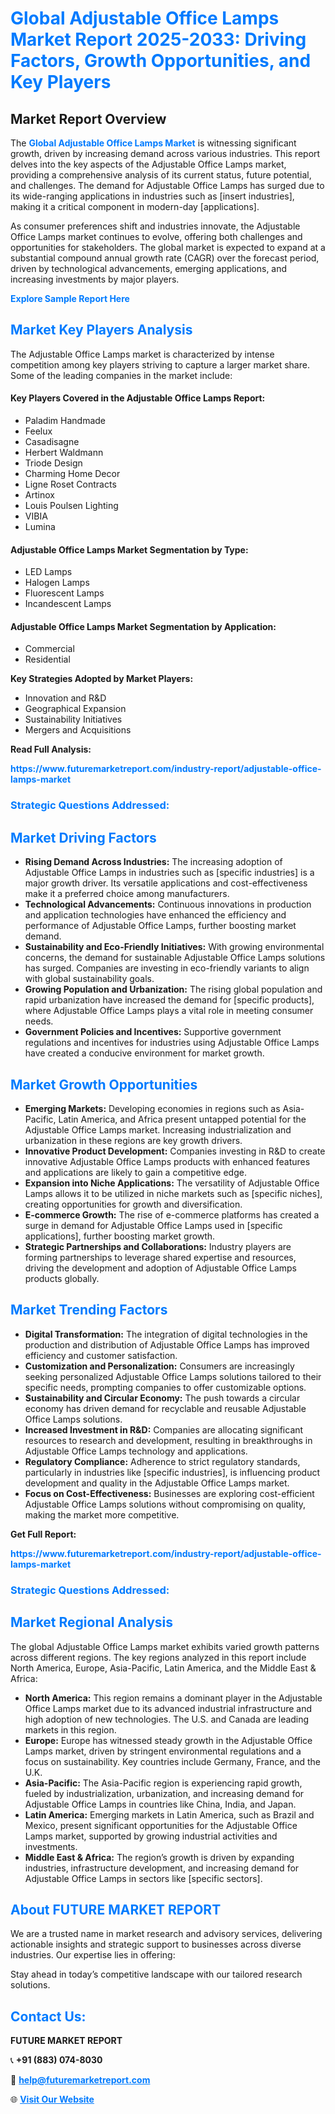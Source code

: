 <h1 style="color: #007BFF;">Global Adjustable Office Lamps Market Report 2025-2033: Driving Factors, Growth Opportunities, and Key Players</h1>

<section id="overview">
<h2>Market Report Overview</h2>
<p>The <a href="https://www.futuremarketreport.com/industry-report/adjustable-office-lamps-market" style="color: #007BFF; text-decoration: none;"><strong>Global Adjustable Office Lamps Market</strong></a> is witnessing significant growth, driven by increasing demand across various industries. This report delves into the key aspects of the Adjustable Office Lamps market, providing a comprehensive analysis of its current status, future potential, and challenges. The demand for Adjustable Office Lamps has surged due to its wide-ranging applications in industries such as [insert industries], making it a critical component in modern-day [applications].</p>
<p>As consumer preferences shift and industries innovate, the Adjustable Office Lamps market continues to evolve, offering both challenges and opportunities for stakeholders. The global market is expected to expand at a substantial compound annual growth rate (CAGR) over the forecast period, driven by technological advancements, emerging applications, and increasing investments by major players.</p>
</section>

<section id="overview">
<p><a href="https://www.futuremarketreport.com/request-sample/reportId=86778" style="color: #007BFF; text-decoration: none;"><strong>Explore Sample Report Here</strong></a></p>
</section>

<section id="key-players">
<h2 style="color: #007BFF;">Market Key Players Analysis</h2>
<p>The Adjustable Office Lamps market is characterized by intense competition among key players striving to capture a larger market share. Some of the leading companies in the market include:</p>
<h4>Key Players Covered in the Adjustable Office Lamps Report:</h4>
<ul><li>Paladim Handmade</li><li>Feelux</li><li>Casadisagne</li><li>Herbert Waldmann</li><li>Triode Design</li><li>Charming Home Decor</li><li>Ligne Roset Contracts</li><li>Artinox</li><li>Louis Poulsen Lighting</li><li>VIBIA</li><li>Lumina</li></ul>
<h4>Adjustable Office Lamps Market Segmentation by Type:</h4>
<ul><li>LED Lamps</li><li>Halogen Lamps</li><li>Fluorescent Lamps</li><li>Incandescent Lamps</li></ul>

<h4>Adjustable Office Lamps Market Segmentation by Application:</h4>
<ul><li>Commercial</li><li>Residential</li></ul>
<p><strong>Key Strategies Adopted by Market Players:</strong></p>
<ul>
<li>Innovation and R&D</li>
<li>Geographical Expansion</li>
<li>Sustainability Initiatives</li>
<li>Mergers and Acquisitions</li>
</ul>
</section>

<section>
<p><strong>Read Full Analysis: </strong></p><a href="https://www.futuremarketreport.com/industry-report/adjustable-office-lamps-market" style="color: #007BFF; text-decoration: none;"><strong>https://www.futuremarketreport.com/industry-report/adjustable-office-lamps-market</strong></a>
<h3 style="color: #007BFF;">Strategic Questions Addressed:</h3>
</section>

<section id="driving-factors">
<h2 style="color: #007BFF;">Market Driving Factors</h2>
<ul>
<li><strong>Rising Demand Across Industries:</strong> The increasing adoption of Adjustable Office Lamps in industries such as [specific industries] is a major growth driver. Its versatile applications and cost-effectiveness make it a preferred choice among manufacturers.</li>
<li><strong>Technological Advancements:</strong> Continuous innovations in production and application technologies have enhanced the efficiency and performance of Adjustable Office Lamps, further boosting market demand.</li>
<li><strong>Sustainability and Eco-Friendly Initiatives:</strong> With growing environmental concerns, the demand for sustainable Adjustable Office Lamps solutions has surged. Companies are investing in eco-friendly variants to align with global sustainability goals.</li>
<li><strong>Growing Population and Urbanization:</strong> The rising global population and rapid urbanization have increased the demand for [specific products], where Adjustable Office Lamps plays a vital role in meeting consumer needs.</li>
<li><strong>Government Policies and Incentives:</strong> Supportive government regulations and incentives for industries using Adjustable Office Lamps have created a conducive environment for market growth.</li>
</ul>
</section>

<section id="growth-opportunities">
<h2 style="color: #007BFF;">Market Growth Opportunities</h2>
<ul>
<li><strong>Emerging Markets:</strong> Developing economies in regions such as Asia-Pacific, Latin America, and Africa present untapped potential for the Adjustable Office Lamps market. Increasing industrialization and urbanization in these regions are key growth drivers.</li>
<li><strong>Innovative Product Development:</strong> Companies investing in R&D to create innovative Adjustable Office Lamps products with enhanced features and applications are likely to gain a competitive edge.</li>
<li><strong>Expansion into Niche Applications:</strong> The versatility of Adjustable Office Lamps allows it to be utilized in niche markets such as [specific niches], creating opportunities for growth and diversification.</li>
<li><strong>E-commerce Growth:</strong> The rise of e-commerce platforms has created a surge in demand for Adjustable Office Lamps used in [specific applications], further boosting market growth.</li>
<li><strong>Strategic Partnerships and Collaborations:</strong> Industry players are forming partnerships to leverage shared expertise and resources, driving the development and adoption of Adjustable Office Lamps products globally.</li>
</ul>
</section>

<section id="trending-factors">
<h2 style="color: #007BFF;">Market Trending Factors</h2>
<ul>
<li><strong>Digital Transformation:</strong> The integration of digital technologies in the production and distribution of Adjustable Office Lamps has improved efficiency and customer satisfaction.</li>
<li><strong>Customization and Personalization:</strong> Consumers are increasingly seeking personalized Adjustable Office Lamps solutions tailored to their specific needs, prompting companies to offer customizable options.</li>
<li><strong>Sustainability and Circular Economy:</strong> The push towards a circular economy has driven demand for recyclable and reusable Adjustable Office Lamps solutions.</li>
<li><strong>Increased Investment in R&D:</strong> Companies are allocating significant resources to research and development, resulting in breakthroughs in Adjustable Office Lamps technology and applications.</li>
<li><strong>Regulatory Compliance:</strong> Adherence to strict regulatory standards, particularly in industries like [specific industries], is influencing product development and quality in the Adjustable Office Lamps market.</li>
<li><strong>Focus on Cost-Effectiveness:</strong> Businesses are exploring cost-efficient Adjustable Office Lamps solutions without compromising on quality, making the market more competitive.</li>
</ul>
</section>

<section>
<p><strong>Get Full Report: </strong></p><a href="https://www.futuremarketreport.com/industry-report/adjustable-office-lamps-market" style="color: #007BFF; text-decoration: none;"><strong>https://www.futuremarketreport.com/industry-report/adjustable-office-lamps-market</strong></a>
<h3 style="color: #007BFF;">Strategic Questions Addressed:</h3>
</section>


<section id="regional-analysis">
<h2 style="color: #007BFF;">Market Regional Analysis</h2>
<p>The global Adjustable Office Lamps market exhibits varied growth patterns across different regions. The key regions analyzed in this report include North America, Europe, Asia-Pacific, Latin America, and the Middle East & Africa:</p>
<ul>
<li><strong>North America:</strong> This region remains a dominant player in the Adjustable Office Lamps market due to its advanced industrial infrastructure and high adoption of new technologies. The U.S. and Canada are leading markets in this region.</li>
<li><strong>Europe:</strong> Europe has witnessed steady growth in the Adjustable Office Lamps market, driven by stringent environmental regulations and a focus on sustainability. Key countries include Germany, France, and the U.K.</li>
<li><strong>Asia-Pacific:</strong> The Asia-Pacific region is experiencing rapid growth, fueled by industrialization, urbanization, and increasing demand for Adjustable Office Lamps in countries like China, India, and Japan.</li>
<li><strong>Latin America:</strong> Emerging markets in Latin America, such as Brazil and Mexico, present significant opportunities for the Adjustable Office Lamps market, supported by growing industrial activities and investments.</li>
<li><strong>Middle East & Africa:</strong> The region’s growth is driven by expanding industries, infrastructure development, and increasing demand for Adjustable Office Lamps in sectors like [specific sectors].</li>
</ul>
</section>

<footer>
<h2 style="color: #007BFF;">About FUTURE MARKET REPORT</h2>
<p>We are a trusted name in market research and advisory services, delivering actionable insights and strategic support to businesses across diverse industries. Our expertise lies in offering:</p>

<p>Stay ahead in today’s competitive landscape with our tailored research solutions.</p>

<h2 style="color: #007BFF;">Contact Us:</h2>
<p><strong>FUTURE MARKET REPORT</strong></p>
<p>📞 <strong>+91 (883) 074-8030</strong></p>
<p>📧 <strong><a href="mailto:help@futuremarketreport.com" style="color: #007BFF;">help@futuremarketreport.com</a></strong></p>
<p>🌐 <strong><a href="https://www.futuremarketreport.com/" style="color: #007BFF;">Visit Our Website</a></strong></p>
</footer>